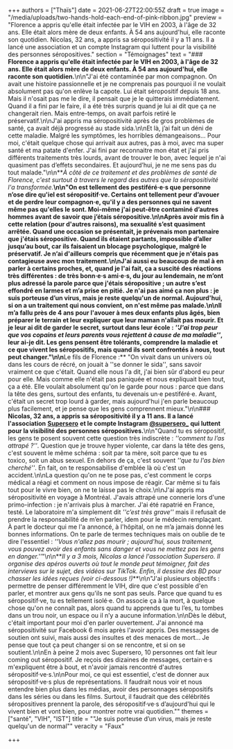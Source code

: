 +++
authors = ["Thaïs"]
date = 2021-06-27T22:00:55Z
draft = true
image = "/media/uploads/two-hands-hold-each-end-of-pink-ribbon.jpg"
preview = "Florence a appris qu'elle était infectée par le VIH en 2003, à l'âge de 32 ans. Elle était alors mère de deux enfants. À 54 ans aujourd'hui, elle raconte son quotidien. Nicolas, 32 ans, a appris sa séropositivité il y a 11 ans. Il a lancé une association et un compte Instagram qui luttent pour la visibilité des personnes séropositives."
section = "Témoignages"
text = "### **Florence a appris qu'elle était infectée par le VIH en 2003, à l'âge de 32 ans. Elle était alors mère de deux enfants. À 54 ans aujourd'hui, elle raconte son quotidien.**\n\n\"J'ai été contaminée par mon compagnon. On avait une histoire passionnelle et je ne comprenais pas pourquoi il ne voulait absolument pas qu'on enlève la capote. Lui était séropositif depuis 18 ans. Mais il n'osait pas me le dire, il pensait que je le quitterais immédiatement. Quand il a fini par le faire, il a été très surpris quand je lui ai dit que ça ne changerait rien. Mais entre-temps, on avait parfois retiré le préservatif.\n\nJ'ai appris ma séropositivité après de gros problèmes de santé, ça avait déjà progressé au stade sida.\n\nEt là, j’ai fait un déni de cette maladie. Malgré les symptômes, les horribles démangeaisons... Pour moi, c'était quelque chose qui arrivait aux autres, pas à moi, avec ma super santé et ma patate d'enfer. J'ai fini par reconnaitre mon état et j'ai pris différents traitements très lourds, avant de trouver le bon, avec lequel je n'ai quasiment pas d’effets secondaires. Et aujourd’hui, je ne me sens pas du tout malade.\"\n\n**_À côté de ce traitement et des problèmes de santé de Florence, c'est surtout à travers le regard des autres que la séropositivité l'a transformée._**\n\n\"On est tellement des pestiféré·e·s que personne n’ose dire qu'iel est séropositif·ve. Certains ont tellement peur d’avouer et de perdre leur compagnon·e, qu'il y a des personnes qui ne savent même pas qu'elles le sont. Moi-même j'ai peut-être contaminé d’autres hommes avant de savoir que j’étais séropositive.\n\nAprès avoir mis fin à cette relation (pour d'autres raisons), ma sexualité s’est quasiment arrêtée. Quand une occasion se présentait, je prévenais mon partenaire que j'étais séropositive. Quand ils étaient partants, impossible d’aller jusqu’au bout, car ils faisaient un blocage psychologique, malgré le préservatif. Je n‘ai d'ailleurs compris que récemment que je n'étais pas contagieuse avec mon traitement.\n\nJ'ai aussi eu beaucoup de mal à en parler à certains proches, et, quand je l'ai fait, ça a suscité des réactions très différentes : de très bonn·e·s ami·e·s, du jour au lendemain, ne m’ont plus adressé la parole parce que j'étais séropositive ; un autre s’est effondré en larmes et m’a prise en pitié. Je n'ai pas aimé ça non plus : je suis porteuse d’un virus, mais je reste quelqu'un de normal. Aujourd'hui, si on a un traitement qui nous convient, on n'est même pas malade.\n\nIl m’a fallu près de 4 ans pour l'avouer à mes deux enfants plus âgés, bien préparer le terrain et leur expliquer que leur maman n'allait pas mourir. Et je leur ai dit de garder le secret, surtout dans leur école : _''J'ai trop peur que vos copains et leurs parents vous rejettent à cause de ma maladie''_, leur ai-je dit. Les gens pensent être tolérants, comprendre la maladie et ce que vivent les séropositifs, mais quand ils sont confrontés à nous, tout peut changer.\"\n\n**Le fils de Florence :** \"On vivait dans un univers où dans les cours de récré, on jouait à ''se donner le sida'', sans savoir vraiment ce que c'était. Quand elle nous l'a dit, j'ai bien sûr d'abord eu peur pour elle. Mais comme elle n'était pas paniquée et nous expliquait bien tout, ça a été. Elle voulait absolument qu'on le garde pour nous : parce que dans la tête des gens, surtout des enfants, tu devenais un·e pestiféré·e. Avant, c'était un secret trop lourd à garder, mais aujourd'hui j'en parle beaucoup plus facilement, et je pense que les gens comprennent mieux.\"\n\n### **Nicolas, 32 ans, a appris sa séropositivité il y a 11 ans. Il a lancé l'association** [**Supersero**](https://www.supersero.org) **et le compte Instagram** [**@supersero_**](https://www.instagram.com/supersero_/) **qui luttent pour la visibilité des personnes séropositives.**\n\n\"Quand tu es séropositif, les gens te posent souvent cette question très indiscrète : _''comment tu l’as attrapé ?''_. Question que je trouve hyper violente, car dans la tête des gens, c'est souvent le même schéma : soit par ta mère, soit parce que tu es toxico, soit un abus sexuel. En dehors de ça, c'est souvent _''que tu l'as bien cherché''_. En fait, on te responsabilise d'emblée là où c'est un accident.\n\nLa question qu'on ne te pose pas, c'est comment le corps médical a réagi et comment on nous impose de réagir. Car même si tu fais tout pour le vivre bien, on ne te laisse pas le choix.\n\nJ'ai appris ma séropositivité en voyage à Montréal. J'avais attrapé une connerie lors d'une primo-infection : je n'arrivais plus à marcher. J'ai été rapatrié en France, testé. Le laboratoire m'a simplement dit _''c’est très grave''_ mais il refusait de prendre la responsabilité de m’en parler, idem pour le médecin remplaçant. À part le docteur qui me l'a annoncé, à l'hôpital, on ne m’a jamais donné les bonnes informations. On te parle de termes techniques mais on oublie de te dire l'essentiel : _''Vous n'allez pas mourir ; aujourd'hui, sous traitement, vous pouvez avoir des enfants sans danger et vous ne mettez pas les gens en danger.''_\"\n\n**_Il y a 3 mois, Nicolas a lancé l'association Supersero. Il organise des apéros ouverts où tout le monde peut témoigner, fait des interviews sur le sujet, des vidéos sur TikTok. Enfin, il dessine des BD pour chasser les idées reçues (voir ci-dessous !)_**\n\n\"J'ai plusieurs objectifs : permettre de penser différemment le VIH, dire que c'est possible d'en parler, et montrer aux gens qu'ils ne sont pas seuls. Parce que quand tu es séropositif·ve, tu es tellement isolé·e. On associe ça à la mort, à quelque chose qu'on ne connaît pas, alors quand tu apprends que tu l’es, tu tombes dans un trou noir, un espace ou il n’y a aucune information.\n\nDès le début, c'était important pour moi d'en parler ouvertement. J'ai annoncé ma séropositivité sur Facebook 6 mois après l'avoir appris. Des messages de soutien ont suivi, mais aussi des insultes et des menaces de mort... Je pense que tout ça peut changer si on se rencontre, et si on se soutient.\n\nEn à peine 2 mois avec Supersero, 10 personnes ont fait leur coming out séropositif. Je reçois des dizaines de messages, certain·e·s m'expliquent être à bout, et n'avoir jamais rencontré d'autres séropositif·ve·s.\n\nPour moi, ce qui est essentiel, c'est de donner aux séropositif·ve·s plus de représentations. Il faudrait nous voir et nous entendre bien plus dans les médias, avoir des personnages séropositifs dans les séries ou dans les films. Surtout, il faudrait que des célébrités séropositives prennent la parole, des séropositif·ve·s d’aujourd'hui qui le vivent bien et vont bien, pour montrer notre vrai quotidien.\""
themes = ["santé", "VIH", "IST"]
title = "\"Je suis porteuse d’un virus, mais je reste quelqu'un de normal\""
veracity = "Faux"

+++
